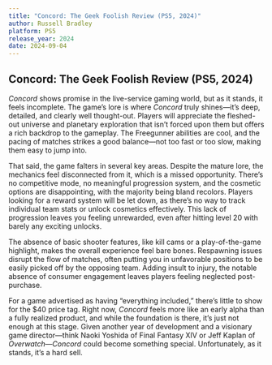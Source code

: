 ```yaml
---
title: "Concord: The Geek Foolish Review (PS5, 2024)"
author: Russell Bradley
platform: PS5
release_year: 2024
date: 2024-09-04
---
```


## Concord: The Geek Foolish Review (PS5, 2024)

_Concord_ shows promise in the live-service gaming world, but as it stands, it feels incomplete. 
The game’s lore is where _Concord_ truly shines—it’s deep, detailed, and clearly well thought-out. 
Players will appreciate the fleshed-out universe and planetary exploration that isn’t forced upon them but offers a rich backdrop to the gameplay. 
The Freegunner abilities are cool, and the pacing of matches strikes a good balance—not too fast or too slow, making them easy to jump into.

That said, the game falters in several key areas. Despite the mature lore, the mechanics feel disconnected from it, which is a missed opportunity. 
There’s no competitive mode, no meaningful progression system, and the cosmetic options are disappointing, with the majority being bland recolors. 
Players looking for a reward system will be let down, as there’s no way to track individual team stats or unlock cosmetics effectively. 
This lack of progression leaves you feeling unrewarded, even after hitting level 20 with barely any exciting unlocks.

The absence of basic shooter features, like kill cams or a play-of-the-game highlight, makes the overall experience feel bare bones. 
Respawning issues disrupt the flow of matches, often putting you in unfavorable positions to be easily picked off by the opposing team. 
Adding insult to injury, the notable absence of consumer engagement leaves players feeling neglected post-purchase.    

For a game advertised as having “everything included,” there’s little to show for the $40 price tag. 
Right now, _Concord_ feels more like an early alpha than a fully realized product, and while the foundation is there, it’s just not enough at this stage. 
Given another year of development and a visionary game director—think Naoki Yoshida of Final Fantasy XIV or Jeff Kaplan of _Overwatch_—_Concord_ could become something special. 
Unfortunately, as it stands, it’s a hard sell.
